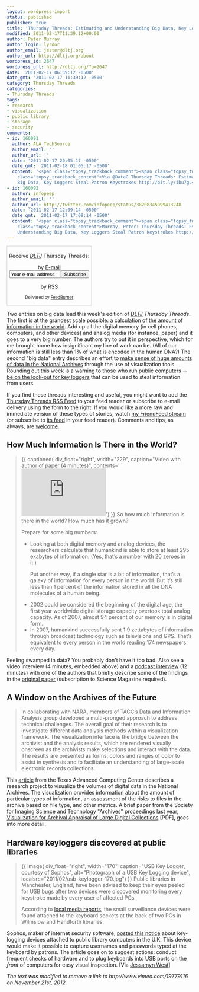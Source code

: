 ```yaml
---
layout: wordpress-import
status: published
published: true
title: 'Thursday Threads: Estimating and Understanding Big Data, Key Loggers Steal Patron Keystrokes'
modified: 2011-02-17T11:39:12+00:00
author: Peter Murray
author_login: lyrdor
author_email: jester@dltj.org
author_url: http://dltj.org/about
wordpress_id: 2647
wordpress_url: http://dltj.org/?p=2647
date: '2011-02-17 06:39:12 -0500'
date_gmt: '2011-02-17 11:39:12 -0500'
category: Thursday Threads
categories:
- Thursday Threads
tags:
- research
- visualization
- public library
- storage
- security
comments:
- id: 160091
  author: ALA_TechSource
  author_email: ''
  author_url: ''
  date: '2011-02-17 20:05:17 -0500'
  date_gmt: '2011-02-18 01:05:17 -0500'
  content: '<span class="topsy_trackback_comment"><span class="topsy_twitter_username"><span
    class="topsy_trackback_content">Via @DataG Thursday Threads: Estimating and Understanding
    Big Data, Key Loggers Steal Patron Keystrokes http://bit.ly/ibu7gL</span></span>'
- id: 160092
  author: infopeep
  author_email: ''
  author_url: http://twitter.com/infopeep/status/38208345999413248
  date: '2011-02-17 12:09:14 -0500'
  date_gmt: '2011-02-17 17:09:14 -0500'
  content: '<span class="topsy_trackback_comment"><span class="topsy_twitter_username"><span
    class="topsy_trackback_content">Murray, Peter: Thursday Threads: Estimating and
    Understanding Big Data, Key Loggers Steal Patron Keystrokes http://bit.ly/faqpKO</span></span>'
---
```

<div id="feedburner-thursday-threads-email-2011w07" class="wp-caption alignright noprint noFrontPage" style="width: 230px;">
<form style="border: 1px solid rgb(204, 204, 204); padding: 3px; margin: 0pt; text-align: center;" action="http://feedburner.google.com/fb/a/mailverify" method="post" target="popupwindow" onsubmit="window.open('http://feedburner.google.com/fb/a/mailverify?uri=thursday-threads', 'popupwindow', 'scrollbars=yes,width=550,height=520');return true">
<p>Receive <i><acronym title="Disruptive Library Technology Jester">DLTJ</acronym></i> Thursday Threads:</p>
<p>by&nbsp;<a href="http://feedburner.google.com/fb/a/mailverify?uri=thursday-threads&amp;loc=en_US" title="D.L.T.J. Thursday Threads Email Subscription">E-mail</a><br /><input style="width: 140px;" name="email" value="Your e-mail address" onfocus="if (this.defaultValue==this.value) this.value = ''" type="text"/><input value="thursday-threads" name="uri" type="hidden"/><input name="loc" value="en_US" type="hidden"/><input value="Subscribe" type="submit"/></p>
<p>by&nbsp;<a href="http://feeds.dltj.org/thursday-threads/" title="D.L.T.J. Thursday Threads RSS Feed">RSS</a></p>
<p style="font-size: 80%;">Delivered by <a href="http://feedburner.google.com" target="_blank" title="Google Feedburner Service">FeedBurner</a></p>
</form>
</div>
<p> Two entries on big data lead this week's edition of <i><acronym title="Disruptive Library Technology Jester">DLTJ</acronym> Thursday Threads</i>.  The first is at the grandest scale possible: a <a href="#p2647-information">calculation of the amount of information in the world</a>.  Add up all the digital memory (in cell phones, computers, and other devices) and analog media (for instance, paper) and it goes to a very big number.  The authors try to put it in perspective, which for me brought home how insignificant my line of work can be.  (All of our information is still less than 1% of what is encoded in the human DNA?)  The second "big data" entry describes an effort to <a href="#p2647-archives">make sense of huge amounts of data in the National Archives</a> through the use of visualization tools.  Rounding out this week is a warning to those who run public computers -- <a href="#p2647-keyloggers">be on the look-out for key loggers</a> that can be used to steal information from users.</p>
<p>If you find these threads interesting and useful, you might want to add the <a href="http://feeds.dltj.org/thursday-threads/" title="RSS Feed for DLTJ Thursday Threads">Thursday Threads RSS Feed</a> to your feed reader or subscribe to e-mail delivery using the form to the right.  If you would like a more raw and immediate version of these types of stories, watch <a href="http://friendfeed.com/dltj" title="Peter Murray - FriendFeed">my FriendFeed stream</a> (or subscribe to <a href="http://friendfeed.com/dltj?format=atom" title="Atom feed for Peter Murray's FriendFeed account">its feed</a> in your feed reader).  Comments and tips, as always, are <a href="/contact">welcome</a>.</p>
<h2 id="p2647-information">How Much Information Is There in the World?</h2>
<blockquote><p>{{ captioned(
    div_float="right",
    width="229",
    caption="Video with author of paper (4 minutes)",
    contents='<iframe src="http://player.vimeo.com/video/19779116" width="229" height="129" frameborder="0"></iframe>') }} So how much information is there in the world? How much has it grown?</p>
<p>Prepare for some big numbers:
<ul>
<li>Looking at both digital memory and analog devices, the researchers calculate that humankind is able to store at least 295 exabytes of information. (Yes, that&rsquo;s a number with 20 zeroes in it.)
<p>Put another way, if a single star is a bit of information, that&rsquo;s a galaxy of information for every person in the world. But it&rsquo;s still less than 1 percent of the information stored in all the DNA molecules of a human being.</li>
<li>2002 could be considered the beginning of the digital age, the first year worldwide digital storage capacity overtook total analog capacity. As of 2007, almost 94 percent of our memory is in digital form.</li>
<li>In 2007, humankind successfully sent 1.9 zettabytes of information through broadcast technology such as televisions and GPS. That&rsquo;s equivalent to every person in the world reading 174 newspapers every day.</li>
</ul>
</blockquote>
<p>Feeling swamped in data?  You probably don't have it too bad.  Also see <span class="removed_link" title="http://www.vimeo.com/19779116">a video interview</span> (4 minutes, embedded above) and a <a href="http://www.sciencemag.org/content/early/2011/02/09/science.1200970/suppl/DC2" title="Podcast Interview  |  Science/AAAS">podcast interview</a> (12 minutes) with one of the authors that briefly describe some of the findings in the <a href="http://www.sciencemag.org/content/early/2011/02/09/science.1200970.short" title="The World's Technological Capacity to Store, Communicate, and Compute Information  |  Science/AAAS">original paper</a> (subscription to Science Magazine required).</p>
<h2 id="p2647-archives">A Window on the Archives of the Future</h2>
<blockquote><p>In collaborating with NARA, members of TACC&rsquo;s Data and Information Analysis group developed a multi-pronged approach to address technical challenges. The overall goal of their research is to investigate different data analysis methods within a visualization framework. The visualization interface is the bridge between the archivist and the analysis results, which are rendered visually onscreen as the archivists make selections and interact with the data. The results are presented as forms, colors and ranges of color to assist in synthesis and to facilitate an understanding of large-scale electronic records collections.</p></blockquote>
<p>This <a href="http://www.tacc.utexas.edu/news/feature-stories/2011/a-window-on-the-archives-of-the-future/" title="A Window on the Archives of the Future">article</a> from the Texas Advanced Computing Center describes a research project to visualize the volumes of digital data in the National Archives.  The visualization provides information about the amount of particular types of information, an assessment of the risks to files in the archive based on file type, and other metrics.  A brief paper from the Society for Imaging Science and Technology "Archives" proceedings last year, <a href="http://www.imaging.org/ist/publications/reporter/articles/REP25_3_ARCH2010_XU.pdf" title="Visualization for Archival Appraisal of Large Digital Collections">Visualization for Archival Appraisal of Large Digital Collections</a> [PDF], goes into more detail.</p>
<h2 id="p2647-keyloggers">Hardware keyloggers discovered at public libraries</h2>
<blockquote><p>{{ image(
    div_float="right",
    width="170",
    caption="USB Key Logger, courtesy of Sophos",
    alt="Photograph of a USB Key Logging device",
    localsrc="2011/02/usb-keylogger-170.jpg") }}
 Public libraries in Manchester, England, have been advised to keep their eyes peeled for USB bugs after two devices were discovered monitoring every keystroke made by every user of affected PCs.</p>
<p>According to <a href="http://menmedia.co.uk/manchestereveningnews/news/s/1407644_cybercrime_alert_after_bugs_found_in_library_computers" title="Link to Manchester Evening News media report">local media reports</a>, the small surveillance devices were found attached to the keyboard sockets at the back of two PCs in Wilmslow and Handforth libraries.</p></blockquote>
<p>Sophos, maker of internet security software, <a href="http://nakedsecurity.sophos.com/2011/02/14/hardware-keyloggers-discovered-public-libraries/" title="Hardware keyloggers discovered at public libraries | Naked Security">posted this notice</a> about key-logging devices attached to public library computers in the U.K.  This device would make it possible to capture usernames and passwords typed at the keyboard by patrons.  The article goes on to suggest actions: conduct frequent checks of hardware and to plug keyboards into USB ports on the <em>front</em> of computers for easy visual inspection.  [Via <a href="http://www.librarian.net/stax/3510/would-you-recognize-a-hardware-keylogger-in-your-library/" title="would you recognize a hardware keylogger in your library? | librarian.net">Jessamyn West</a>]
<p style="padding:0;margin:0;font-style:italic;" class="removed_link">The text was modified to remove a link to http://www.vimeo.com/19779116 on November 21st, 2012.</p>
